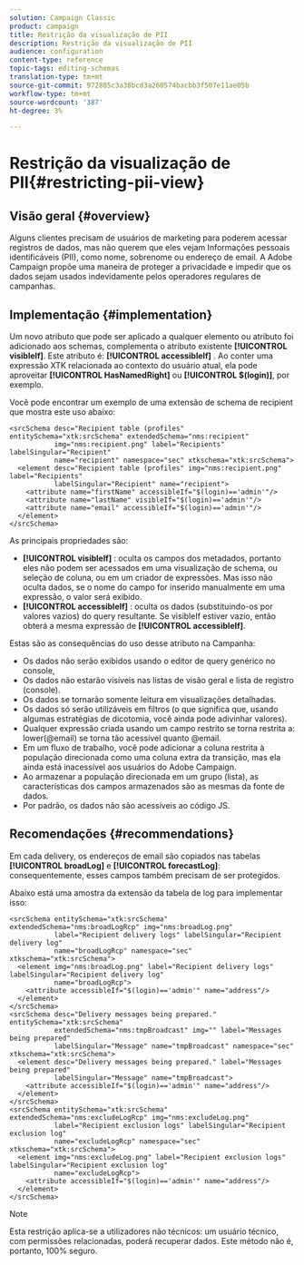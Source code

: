 ```yaml
---
solution: Campaign Classic
product: campaign
title: Restrição da visualização de PII
description: Restrição da visualização de PII
audience: configuration
content-type: reference
topic-tags: editing-schemas
translation-type: tm+mt
source-git-commit: 972885c3a38bcd3a260574bacbb3f507e11ae05b
workflow-type: tm+mt
source-wordcount: '387'
ht-degree: 3%

---
```



# Restrição da visualização de PII{#restricting-pii-view}

## Visão geral {#overview}

Alguns clientes precisam de usuários de marketing para poderem acessar registros de dados, mas não querem que eles vejam Informações pessoais identificáveis (PII), como nome, sobrenome ou endereço de email. A Adobe Campaign propõe uma maneira de proteger a privacidade e impedir que os dados sejam usados indevidamente pelos operadores regulares de campanhas.

## Implementação {#implementation}

Um novo atributo que pode ser aplicado a qualquer elemento ou atributo foi adicionado aos schemas, complementa o atributo existente **[!UICONTROL visibleIf]**. Este atributo é: **[!UICONTROL accessibleIf]** . Ao conter uma expressão XTK relacionada ao contexto do usuário atual, ela pode aproveitar **[!UICONTROL HasNamedRight]** ou **[!UICONTROL $(login)]**, por exemplo.

Você pode encontrar um exemplo de uma extensão de schema de recipient que mostra este uso abaixo:

```
<srcSchema desc="Recipient table (profiles" entitySchema="xtk:srcSchema" extendedSchema="nms:recipient"
           img="nms:recipient.png" label="Recipients" labelSingular="Recipient"
           name="recipient" namespace="sec" xtkschema="xtk:srcSchema">
  <element desc="Recipient table (profiles" img="nms:recipient.png" label="Recipients"
           labelSingular="Recipient" name="recipient">
    <attribute name="firstName" accessibleIf="$(login)=='admin'"/>
    <attribute name="lastName" visibleIf="$(login)=='admin'"/>
    <attribute name="email" accessibleIf="$(login)=='admin'"/>
  </element>
</srcSchema>
```

As principais propriedades são:

* **[!UICONTROL visibleIf]** : oculta os campos dos metadados, portanto eles não podem ser acessados em uma visualização de schema, ou seleção de coluna, ou em um criador de expressões. Mas isso não oculta dados, se o nome do campo for inserido manualmente em uma expressão, o valor será exibido.
* **[!UICONTROL accessibleIf]** : oculta os dados (substituindo-os por valores vazios) do query resultante. Se visibleIf estiver vazio, então obterá a mesma expressão de **[!UICONTROL accessibleIf]**.

Estas são as consequências do uso desse atributo na Campanha:

* Os dados não serão exibidos usando o editor de query genérico no console,
* Os dados não estarão visíveis nas listas de visão geral e lista de registro (console).
* Os dados se tornarão somente leitura em visualizações detalhadas.
* Os dados só serão utilizáveis em filtros (o que significa que, usando algumas estratégias de dicotomia, você ainda pode adivinhar valores).
* Qualquer expressão criada usando um campo restrito se torna restrita a: lower(@email) se torna tão acessível quanto @email.
* Em um fluxo de trabalho, você pode adicionar a coluna restrita à população direcionada como uma coluna extra da transição, mas ela ainda está inacessível aos usuários do Adobe Campaign.
* Ao armazenar a população direcionada em um grupo (lista), as características dos campos armazenados são as mesmas da fonte de dados.
* Por padrão, os dados não são acessíveis ao código JS.

## Recomendações {#recommendations}

Em cada delivery, os endereços de email são copiados nas tabelas **[!UICONTROL broadLog]** e **[!UICONTROL forecastLog]**: consequentemente, esses campos também precisam de ser protegidos.

Abaixo está uma amostra da extensão da tabela de log para implementar isso:

```
<srcSchema entitySchema="xtk:srcSchema" extendedSchema="nms:broadLogRcp" img="nms:broadLog.png"
           label="Recipient delivery logs" labelSingular="Recipient delivery log"
           name="broadLogRcp" namespace="sec" xtkschema="xtk:srcSchema">
  <element img="nms:broadLog.png" label="Recipient delivery logs" labelSingular="Recipient delivery log"
           name="broadLogRcp">
    <attribute accessibleIf="$(login)=='admin'" name="address"/>
  </element>
</srcSchema>
<srcSchema desc="Delivery messages being prepared." entitySchema="xtk:srcSchema"
           extendedSchema="nms:tmpBroadcast" img="" label="Messages being prepared"
           labelSingular="Message" name="tmpBroadcast" namespace="sec" xtkschema="xtk:srcSchema">
  <element desc="Delivery messages being prepared." label="Messages being prepared"
           labelSingular="Message" name="tmpBroadcast">
    <attribute accessibleIf="$(login)=='admin'" name="address"/>
  </element>
</srcSchema>
<srcSchema entitySchema="xtk:srcSchema" extendedSchema="nms:excludeLogRcp" img="nms:excludeLog.png"
           label="Recipient exclusion logs" labelSingular="Recipient exclusion log"
           name="excludeLogRcp" namespace="sec" xtkschema="xtk:srcSchema">
  <element img="nms:excludeLog.png" label="Recipient exclusion logs" labelSingular="Recipient exclusion log"
           name="excludeLogRcp">
    <attribute accessibleIf="$(login)=='admin'" name="address"/>
  </element>
</srcSchema>
```

>[!NOTE]
>
>Esta restrição aplica-se a utilizadores não técnicos: um usuário técnico, com permissões relacionadas, poderá recuperar dados. Este método não é, portanto, 100% seguro.

